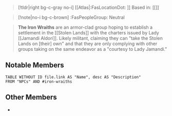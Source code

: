 >[!tldr|right bg-c-gray no-i] [[Atlas|:FasLocationDot: ]] Based in: [[]]

>[!note|no-i bg-c-brown] :FasPeopleGroup: Neutral

>**The Iron Wraiths** are an armor-clad group hoping to establish a settlement in the [[Stolen Lands]] with the charters issued by Lady [[Jamandi Aldori]]. Likely militant, claiming they can "take the Stolen Lands on \[their] own" and that they are only complying with other groups taking on the same endeavor as a "courtesy to Lady Jamandi."

## Notable Members
```dataview
TABLE WITHOUT ID file.link AS "Name", desc AS "Description"
FROM "NPCs" AND #iron-wraiths
```

## Other Members
- 
